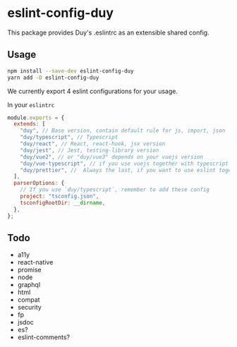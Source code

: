 # eslint-config-duy

This package provides Duy's .eslintrc as an extensible shared config.

## Usage

```sh
npm install --save-dev eslint-config-duy
yarn add -D eslint-config-duy
```

We currently export 4 eslint configurations for your usage.

In your `eslintrc`

```js
module.exports = {
  extends: [
    "duy", // Base version, contain default rule for js, import, json
    "duy/typescript", // Typescript
    "duy/react", // React, react-hook, jsx version
    "duy/jest", // Jest, testing-library version
    "duy/vue2", // or "duy/vue3" depends on your vuejs version
    "duy/vue-typescript", // if you use vuejs together with typescript
    "duy/prettier", //  Always the last, if you want to use eslint together with prettier
  ],
  parserOptions: {
    // If you use `duy/typescript`, remember to add these config
    project: "tsconfig.json",
    tsconfigRootDir: __dirname,
  },
};
```

## Todo

- a11y
- react-native
- promise
- node
- graphql
- html
- compat
- security
- fp
- jsdoc
- es?
- eslint-comments?
